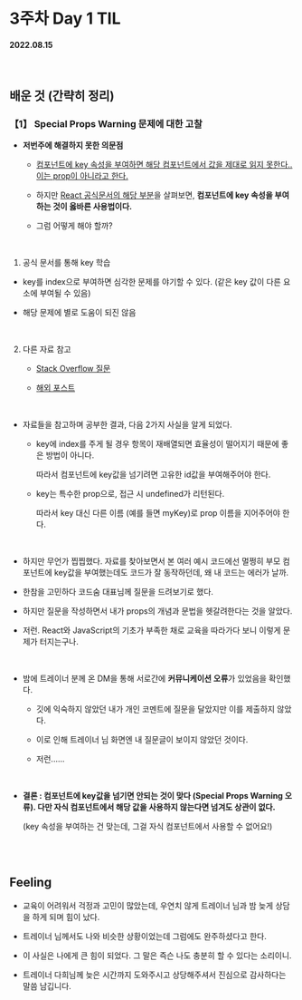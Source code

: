 # 3주차 Day 1 TIL

#### 2022.08.15

<br/>

## 배운 것 (간략히 정리)

### 【1】 <strong>Special Props Warning 문제에 대한 고찰</strong>

- <strong>저번주에 해결하지 못한 의문점</strong>

    - <a href="https://ko.reactjs.org/warnings/special-props.html">컴포넌트에 key 속성을 부여하면 해당 컴포넌트에서 값을 제대로 읽지 못한다.. 이는 prop이 아니라고 한다.</a>

    - 하지만 <a href="https://ko.reactjs.org/docs/lists-and-keys.html#extracting-components-with-keys">React 공식문서의 해당 부분</a>을 살펴보면, <strong>컴포넌트에 key 속성을 부여하는 것이 옳바른 사용법이다.</strong>

    - 그럼 어떻게 해야 할까?

<br/>

1. 공식 문서를 통해 key 학습

- key를 index으로 부여하면 심각한 문제를 야기할 수 있다. (같은 key 값이 다른 요소에 부여될 수 있음)

- 해당 문제에 별로 도움이 되진 않음

<br/>

2. 다른 자료 참고

    - <a href="https://stackoverflow.com/questions/33661511/reactjs-key-undefined-when-accessed-as-a-prop">Stack Overflow 질문</a>

    - <a href="https://bobbyhadz.com/blog/react-key-is-not-a-prop-trying-to-access-it-results-undefined">해외 포스트</a>


<br/>

- 자료들을 참고하며 공부한 결과, 다음 2가지 사실을 알게 되었다.

    - key에 index를 주게 될 경우 항목이 재배열되면 효율성이 떨어지기 때문에 좋은 방법이 아니다.

      따라서 컴포넌트에 key값을 넘기려면 고유한 id값을 부여해주어야 한다.

    - key는 특수한 prop으로, 접근 시 undefined가 리턴된다.  
    
      따라서 key 대신 다른 이름 (예를 들면 myKey)로 prop 이름을 지어주어야 한다.

<br/>

- 하지만 무언가 찝찝했다. 자료를 찾아보면서 본 여러 예시 코드에선 멀쩡히 부모 컴포넌트에 key값을 부여했는데도 코드가 잘 동작하던데, 왜 내 코드는 에러가 날까.

- 한참을 고민하다 코드숨 대표님께 질문을 드려보기로 했다.

- 하지만 질문을 작성하면서 내가 props의 개념과 문법을 헷갈려한다는 것을 알았다.

- 저런. React와 JavaScript의 기초가 부족한 채로 교육을 따라가다 보니 이렇게 문제가 터지는구나.

<br/>

- 밤에 트레이너 분께 온 DM을 통해 서로간에 <strong>커뮤니케이션 오류</strong>가 있었음을 확인했다.

    - 깃에 익숙하지 않았던 내가 개인 코멘트에 질문을 달았지만 이를 제출하지 않았다.

    - 이로 인해 트레이너 님 화면엔 내 질문글이 보이지 않았던 것이다.
    
    - 저런......

<br/>

- <strong>결론 : 컴포넌트에 key값을 넘기면 안되는 것이 맞다 (Special Props Warning 오류). 다만 자식 컴포넌트에서 해당 값을 사용하지 않는다면 넘겨도 상관이 없다.</strong>

    (key 속성을 부여하는 건 맞는데, 그걸 자식 컴포넌트에서 사용할 수 없어요!)

<br/><br/>

## Feeling

- 교육이 어려워서 걱정과 고민이 많았는데, 우연치 않게 트레이너 님과 밤 늦게 상담을 하게 되며 힘이 났다.

- 트레이너 님께서도 나와 비슷한 상황이었는데 그럼에도 완주하셨다고 한다.

- 이 사실은 나에게 큰 힘이 되었다. 그 말은 즉슨 나도 충분히 할 수 있다는 소리이니.

- 트레이너 다희님께 늦은 시간까지 도와주시고 상당해주셔서 진심으로 감사하다는 말씀 남깁니다.